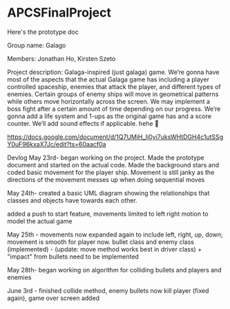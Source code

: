 # APCSFinalProject
Here's the prototype doc

Group name: Galago

Members: Jonathan Ho, Kirsten Szeto

Project description: Galaga-inspired (just galaga) game.  We’re gonna have most of the aspects that the actual Galaga game has including a player controlled spaceship, enemies that attack the player, and different types of enemies.  Certain groups of enemy ships will move in geometrical patterns while others move horizontally across the screen. We may implement a boss fight after a certain amount of time depending on our progress. We’re gonna add a life system and 1-ups as the original game has and a score counter. We’ll add sound effects if applicable. hehe 🧛

https://docs.google.com/document/d/1Q7UMiH_Ij0yi7uksWHtDGH4c1utSSgY0uF96kxaX7Jc/edit?ts=60aacf0a

Devlog
May 23rd- began working on the project.  Made the prototype document and started on the actual code.  Made the background stars and coded basic movement for the player ship.  Movement is still janky as the directions of the movement messes up when doing sequential moves

May 24th- created a basic UML diagram showing the relationships that classes and objects have towards each other.

added a push to start feature, movements limited to left right motion to model the actual game

May 25th - movements now expanded again to include left, right, up, down; movement is smooth for player now. bullet class and enemy class (implemented) - (update: move method works best in driver class) + "impact" from bullets need to be implemented

May 28th- began working on algorithm for colliding bullets and players and enemies

June 3rd - finished collide method, enemy bullets now kill player (fixed again), game over screen added
